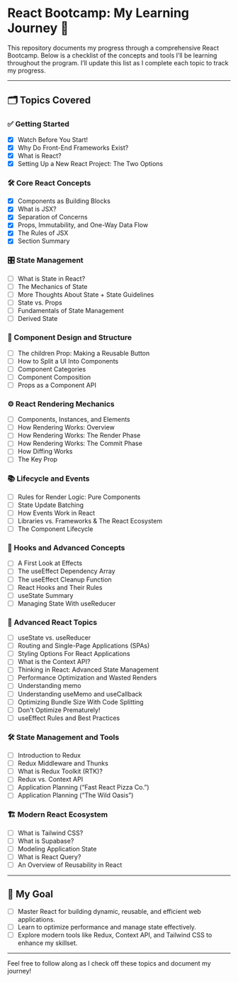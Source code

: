# React Bootcamp: My Learning Journey 🚀

This repository documents my progress through a comprehensive React Bootcamp. Below is a checklist of the concepts and tools I’ll be learning throughout the program. I’ll update this list as I complete each topic to track my progress.

---

## 🗂 Topics Covered

### ✅ Getting Started

- [x] Watch Before You Start!
- [x] Why Do Front-End Frameworks Exist?
- [x] What is React?
- [x] Setting Up a New React Project: The Two Options

### 🛠 Core React Concepts

- [x] Components as Building Blocks
- [x] What is JSX?
- [x] Separation of Concerns
- [x] Props, Immutability, and One-Way Data Flow
- [x] The Rules of JSX
- [x] Section Summary

### 🎛 State Management

- [ ] What is State in React?
- [ ] The Mechanics of State
- [ ] More Thoughts About State + State Guidelines
- [ ] State vs. Props
- [ ] Fundamentals of State Management
- [ ] Derived State

### 🔄 Component Design and Structure

- [ ] The children Prop: Making a Reusable Button
- [ ] How to Split a UI Into Components
- [ ] Component Categories
- [ ] Component Composition
- [ ] Props as a Component API

### ⚙️ React Rendering Mechanics

- [ ] Components, Instances, and Elements
- [ ] How Rendering Works: Overview
- [ ] How Rendering Works: The Render Phase
- [ ] How Rendering Works: The Commit Phase
- [ ] How Diffing Works
- [ ] The Key Prop

### 📚 Lifecycle and Events

- [ ] Rules for Render Logic: Pure Components
- [ ] State Update Batching
- [ ] How Events Work in React
- [ ] Libraries vs. Frameworks & The React Ecosystem
- [ ] The Component Lifecycle

### 🎣 Hooks and Advanced Concepts

- [ ] A First Look at Effects
- [ ] The useEffect Dependency Array
- [ ] The useEffect Cleanup Function
- [ ] React Hooks and Their Rules
- [ ] useState Summary
- [ ] Managing State With useReducer

### 🚀 Advanced React Topics

- [ ] useState vs. useReducer
- [ ] Routing and Single-Page Applications (SPAs)
- [ ] Styling Options For React Applications
- [ ] What is the Context API?
- [ ] Thinking in React: Advanced State Management
- [ ] Performance Optimization and Wasted Renders
- [ ] Understanding memo
- [ ] Understanding useMemo and useCallback
- [ ] Optimizing Bundle Size With Code Splitting
- [ ] Don't Optimize Prematurely!
- [ ] useEffect Rules and Best Practices

### 🛠 State Management and Tools

- [ ] Introduction to Redux
- [ ] Redux Middleware and Thunks
- [ ] What is Redux Toolkit (RTK)?
- [ ] Redux vs. Context API
- [ ] Application Planning (“Fast React Pizza Co.”)
- [ ] Application Planning (“The Wild Oasis”)

### 🏗 Modern React Ecosystem

- [ ] What is Tailwind CSS?
- [ ] What is Supabase?
- [ ] Modeling Application State
- [ ] What is React Query?
- [ ] An Overview of Reusability in React

---

## 🎯 My Goal

- [ ] Master React for building dynamic, reusable, and efficient web applications.
- [ ] Learn to optimize performance and manage state effectively.
- [ ] Explore modern tools like Redux, Context API, and Tailwind CSS to enhance my skillset.

---

Feel free to follow along as I check off these topics and document my journey!
